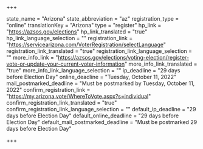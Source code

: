 +++

state_name = "Arizona"
state_abbreviation = "az"
registration_type = "online"
translationKey = "Arizona"
type = "register"
hp_link = "https://azsos.gov/elections"
hp_link_translated = "true"
hp_link_language_selection = ""
registration_link = "https://servicearizona.com/VoterRegistration/selectLanguage"
registration_link_translated = "true"
registration_link_language_selection = ""
more_info_link = "https://azsos.gov/elections/voting-election/register-vote-or-update-your-current-voter-information"
more_info_link_translated = "true"
more_info_link_language_selection = ""
ip_deadline = "29 days before Election Day"
online_deadline = "Tuesday, October 11, 2022"
mail_postmarked_deadline = "Must be postmarked by Tuesday, October 11, 2022"
confirm_registration_link = "https://my.arizona.vote/WhereToVote.aspx?s=individual"
confirm_registration_link_translated = "true"
confirm_registration_link_language_selection = ""
default_ip_deadline = "29 days before Election Day"
default_online_deadline = "29 days before Election Day"
default_mail_postmarked_deadline = "Must be postmarked 29 days before Election Day"

+++
